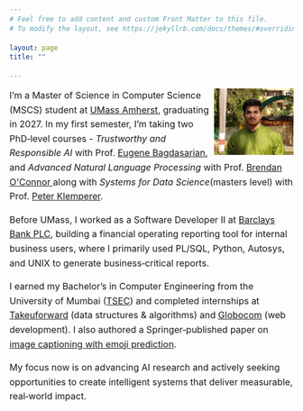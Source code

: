 ```yaml
---
# Feel free to add content and custom Front Matter to this file.
# To modify the layout, see https://jekyllrb.com/docs/themes/#overriding-theme-defaults

layout: page
title: ""

--- 
```



<html lang="en">
<head>
    <meta charset="UTF-8">
    <meta name="viewport" content="width=device-width, initial-scale=1.0">

</head>
<body>
    <img src="photos/my_profile_photo.png" alt="Your Photo" class="profile-pic" />
<div class="index-content">
I’m a Master of Science in Computer Science (MSCS) student at <a href="https://www.cics.umass.edu/">UMass Amherst</a>, graduating in 2027. In my first semester, I’m taking two PhD‑level courses - <i>Trustworthy and Responsible AI</i> with Prof. <a href="https://people.cs.umass.edu/~eugene/">Eugene Bagdasarian</a>, and <i>Advanced Natural Language Processing</i> with Prof. <a href="https://www.cics.umass.edu/about/directory/brendan-oconnor">Brendan O'Connor
</a> along with <i>Systems for Data Science</i>(masters level) with Prof. <a href="https://www.cics.umass.edu/about/directory/peter-klemperer">Peter Klemperer</a>.
<p>
</p>
Before UMass, I worked as a Software Developer II at  <a href="https://home.barclays/">Barclays Bank PLC</a>, building a financial operating reporting tool for internal business users, where I primarily used PL/SQL, Python, Autosys, and UNIX to generate business‑critical reports. 
<p>
</p>
I earned my Bachelor’s in Computer Engineering from the University of Mumbai (<a href="https://tsec.edu/">TSEC</a>) and completed internships at <a href="https://takeuforward.org/">Takeuforward</a> (data structures & algorithms) and <a href="https://globocom.info/">Globocom</a> (web development). I also authored a Springer‑published paper on <a href="https://link.springer.com/chapter/10.1007/978-981-97-1111-6_20">image captioning with emoji prediction</a>. 
<p>
</p>
My focus now is on advancing AI research and actively seeking opportunities to create intelligent systems that deliver measurable, real‑world impact.
</div>
</body>
</html>


<style>
html {
  overflow-y: scroll;
}
.profile-pic {
    width: 28%; /* Adjust as needed */

    float: right;
    object-fit: cover;
    flex-shrink: 0; /* Prevents shrinking */
}
.index-content{
  font-family: -apple-system, BlinkMacSystemFont, "Segoe UI", Roboto, Helvetica, Arial, sans-serif;
  font-size: 16px;
  line-height: 1.6;
  color: #11111;
}

.site-title {
  font-weight: normal;    /* or bold, 300, 400, 500, etc. */
  font-size: 26px;
  color: #424242;
}
</style>

